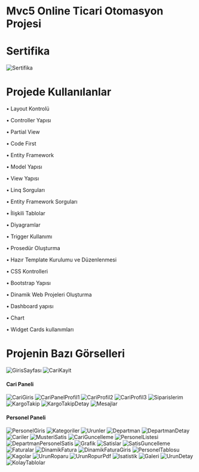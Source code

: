 # Mvc5 Online Ticari Otomasyon Projesi

# Sertifika
![Sertifika](https://github.com/hasan-bozkus/MvcOnlineTicariOtomasyon/blob/master/MvcOnlineTicariOtomasyon/Image/SiteImage/UC-abd7b754-9edd-40a0-b5bc-36e6992bd17c.jpg)

# Projede Kullanılanlar

• Layout Kontrolü

• Controller Yapısı

• Partial View

• Code First

• Entity Framework

• Model Yapısı

• View Yapısı

• Linq Sorguları

• Entity Framework Sorguları

• İlişkili Tablolar

• Diyagramlar

• Trigger Kullanımı

• Prosedür Oluşturma

• Hazır Template Kurulumu ve Düzenlenmesi

• CSS Kontrolleri

• Bootstrap Yapısı

• Dinamik Web Projeleri Oluşturma

• Dashboard yapısı

• Chart

• Widget Cards kullanımları

# Projenin Bazı Görselleri

![GirisSayfası](https://github.com/hasan-bozkus/MvcOnlineTicariOtomasyon/blob/master/MvcOnlineTicariOtomasyon/Image/SiteImage/Ekran%20g%C3%B6r%C3%BCnt%C3%BCs%C3%BC%202024-06-20%20111218.png)
![CariKayit](https://github.com/hasan-bozkus/MvcOnlineTicariOtomasyon/blob/master/MvcOnlineTicariOtomasyon/Image/SiteImage/Ekran%20g%C3%B6r%C3%BCnt%C3%BCs%C3%BC%202024-06-20%20111232.png)

<h4>Cari Paneli</h4>

![CariGiris](https://github.com/hasan-bozkus/MvcOnlineTicariOtomasyon/blob/master/MvcOnlineTicariOtomasyon/Image/SiteImage/Ekran%20g%C3%B6r%C3%BCnt%C3%BCs%C3%BC%202024-06-20%20111245.png)
![CariPanelProfil1](https://github.com/hasan-bozkus/MvcOnlineTicariOtomasyon/blob/master/MvcOnlineTicariOtomasyon/Image/SiteImage/Ekran%20g%C3%B6r%C3%BCnt%C3%BCs%C3%BC%202024-06-20%20105102.png)
![CariProfil2](https://github.com/hasan-bozkus/MvcOnlineTicariOtomasyon/blob/master/MvcOnlineTicariOtomasyon/Image/SiteImage/Ekran%20g%C3%B6r%C3%BCnt%C3%BCs%C3%BC%202024-06-20%20105119.png)
![CariProfil3](https://github.com/hasan-bozkus/MvcOnlineTicariOtomasyon/blob/master/MvcOnlineTicariOtomasyon/Image/SiteImage/Ekran%20g%C3%B6r%C3%BCnt%C3%BCs%C3%BC%202024-06-20%20105132.png)
![Siparislerim](https://github.com/hasan-bozkus/MvcOnlineTicariOtomasyon/blob/master/MvcOnlineTicariOtomasyon/Image/SiteImage/Ekran%20g%C3%B6r%C3%BCnt%C3%BCs%C3%BC%202024-06-20%20104921.png)
![KargoTakip](https://github.com/hasan-bozkus/MvcOnlineTicariOtomasyon/blob/master/MvcOnlineTicariOtomasyon/Image/SiteImage/Ekran%20g%C3%B6r%C3%BCnt%C3%BCs%C3%BC%202024-06-20%20104845.png)
![KargoTakipDetay](https://github.com/hasan-bozkus/MvcOnlineTicariOtomasyon/blob/master/MvcOnlineTicariOtomasyon/Image/SiteImage/Ekran%20g%C3%B6r%C3%BCnt%C3%BCs%C3%BC%202024-06-20%20104904.png)
![Mesajlar](https://github.com/hasan-bozkus/MvcOnlineTicariOtomasyon/blob/master/MvcOnlineTicariOtomasyon/Image/SiteImage/Ekran%20g%C3%B6r%C3%BCnt%C3%BCs%C3%BC%202024-06-20%20104631.png)

<h4>Personel Paneli</h4>

![PersonelGiris](https://github.com/hasan-bozkus/MvcOnlineTicariOtomasyon/blob/master/MvcOnlineTicariOtomasyon/Image/SiteImage/Ekran%20g%C3%B6r%C3%BCnt%C3%BCs%C3%BC%202024-06-20%20111301.png)
![Kategoriler](https://github.com/hasan-bozkus/MvcOnlineTicariOtomasyon/blob/master/MvcOnlineTicariOtomasyon/Image/SiteImage/Ekran%20g%C3%B6r%C3%BCnt%C3%BCs%C3%BC%202024-06-20%20105230.png)
![Urunler](https://github.com/hasan-bozkus/MvcOnlineTicariOtomasyon/blob/master/MvcOnlineTicariOtomasyon/Image/SiteImage/Ekran%20g%C3%B6r%C3%BCnt%C3%BCs%C3%BC%202024-06-20%20105309.png)
![Departman](https://github.com/hasan-bozkus/MvcOnlineTicariOtomasyon/blob/master/MvcOnlineTicariOtomasyon/Image/SiteImage/Ekran%20g%C3%B6r%C3%BCnt%C3%BCs%C3%BC%202024-06-20%20105328.png)
![DepartmanDetay](https://github.com/hasan-bozkus/MvcOnlineTicariOtomasyon/blob/master/MvcOnlineTicariOtomasyon/Image/SiteImage/Ekran%20g%C3%B6r%C3%BCnt%C3%BCs%C3%BC%202024-06-20%20105357.png)
![Cariler](https://github.com/hasan-bozkus/MvcOnlineTicariOtomasyon/blob/master/MvcOnlineTicariOtomasyon/Image/SiteImage/Ekran%20g%C3%B6r%C3%BCnt%C3%BCs%C3%BC%202024-06-20%20105419.png)
![MusteriSatis](https://github.com/hasan-bozkus/MvcOnlineTicariOtomasyon/blob/master/MvcOnlineTicariOtomasyon/Image/SiteImage/Ekran%20g%C3%B6r%C3%BCnt%C3%BCs%C3%BC%202024-06-20%20105440.png)
![CariGuncelleme](https://github.com/hasan-bozkus/MvcOnlineTicariOtomasyon/blob/master/MvcOnlineTicariOtomasyon/Image/SiteImage/Ekran%20g%C3%B6r%C3%BCnt%C3%BCs%C3%BC%202024-06-20%20105501.png)
![PersonelListesi](https://github.com/hasan-bozkus/MvcOnlineTicariOtomasyon/blob/master/MvcOnlineTicariOtomasyon/Image/SiteImage/Ekran%20g%C3%B6r%C3%BCnt%C3%BCs%C3%BC%202024-06-20%20105524.png)
![DepartmanPersonelSatis](https://github.com/hasan-bozkus/MvcOnlineTicariOtomasyon/blob/master/MvcOnlineTicariOtomasyon/Image/SiteImage/Ekran%20g%C3%B6r%C3%BCnt%C3%BCs%C3%BC%202024-06-20%20105616.png)
![Grafik](https://github.com/hasan-bozkus/MvcOnlineTicariOtomasyon/blob/master/MvcOnlineTicariOtomasyon/Image/SiteImage/Ekran%20g%C3%B6r%C3%BCnt%C3%BCs%C3%BC%202024-06-20%20105649.png)
![Satislar](https://github.com/hasan-bozkus/MvcOnlineTicariOtomasyon/blob/master/MvcOnlineTicariOtomasyon/Image/SiteImage/Ekran%20g%C3%B6r%C3%BCnt%C3%BCs%C3%BC%202024-06-20%20105817.png)
![SatisGuncelleme](https://github.com/hasan-bozkus/MvcOnlineTicariOtomasyon/blob/master/MvcOnlineTicariOtomasyon/Image/SiteImage/Ekran%20g%C3%B6r%C3%BCnt%C3%BCs%C3%BC%202024-06-20%20105857.png)
![Faturalar](https://github.com/hasan-bozkus/MvcOnlineTicariOtomasyon/blob/master/MvcOnlineTicariOtomasyon/Image/SiteImage/Ekran%20g%C3%B6r%C3%BCnt%C3%BCs%C3%BC%202024-06-20%20105957.png)
![DinamikFatura](https://github.com/hasan-bozkus/MvcOnlineTicariOtomasyon/blob/master/MvcOnlineTicariOtomasyon/Image/SiteImage/Ekran%20g%C3%B6r%C3%BCnt%C3%BCs%C3%BC%202024-06-20%20110023.png)
![DinamikFaturaGiris](https://github.com/hasan-bozkus/MvcOnlineTicariOtomasyon/blob/master/MvcOnlineTicariOtomasyon/Image/SiteImage/Ekran%20g%C3%B6r%C3%BCnt%C3%BCs%C3%BC%202024-06-20%20110040.png)
![PersonelTablosu](https://github.com/hasan-bozkus/MvcOnlineTicariOtomasyon/blob/master/MvcOnlineTicariOtomasyon/Image/SiteImage/Ekran%20g%C3%B6r%C3%BCnt%C3%BCs%C3%BC%202024-06-20%20110108.png)
![Kagolar](https://github.com/hasan-bozkus/MvcOnlineTicariOtomasyon/blob/master/MvcOnlineTicariOtomasyon/Image/SiteImage/Ekran%20g%C3%B6r%C3%BCnt%C3%BCs%C3%BC%202024-06-20%20110126.png)
![UrunRoparu](https://github.com/hasan-bozkus/MvcOnlineTicariOtomasyon/blob/master/MvcOnlineTicariOtomasyon/Image/SiteImage/Ekran%20g%C3%B6r%C3%BCnt%C3%BCs%C3%BC%202024-06-20%20110148.png)
![UrunRopurPdf](https://github.com/hasan-bozkus/MvcOnlineTicariOtomasyon/blob/master/MvcOnlineTicariOtomasyon/Image/SiteImage/Ekran%20g%C3%B6r%C3%BCnt%C3%BCs%C3%BC%202024-06-20%20110218.png)
![Isatistik](https://github.com/hasan-bozkus/MvcOnlineTicariOtomasyon/blob/master/MvcOnlineTicariOtomasyon/Image/SiteImage/Ekran%20g%C3%B6r%C3%BCnt%C3%BCs%C3%BC%202024-06-20%20110434.png)
![Galeri](https://github.com/hasan-bozkus/MvcOnlineTicariOtomasyon/blob/master/MvcOnlineTicariOtomasyon/Image/SiteImage/Ekran%20g%C3%B6r%C3%BCnt%C3%BCs%C3%BC%202024-06-20%20110603.png)
![UrunDetay](https://github.com/hasan-bozkus/MvcOnlineTicariOtomasyon/blob/master/MvcOnlineTicariOtomasyon/Image/SiteImage/Ekran%20g%C3%B6r%C3%BCnt%C3%BCs%C3%BC%202024-06-20%20110631.png)
![KolayTablolar](https://github.com/hasan-bozkus/MvcOnlineTicariOtomasyon/blob/master/MvcOnlineTicariOtomasyon/Image/SiteImage/Ekran%20g%C3%B6r%C3%BCnt%C3%BCs%C3%BC%202024-06-20%20110657.png)
